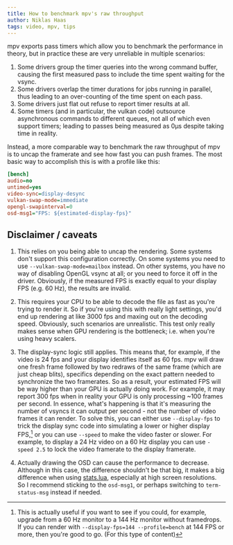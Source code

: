 ```yaml
---
title: How to benchmark mpv's raw throughput
author: Niklas Haas
tags: video, mpv, tips
---
```


mpv exports pass timers which allow you to benchmark the performance in
theory, but in practice these are very unreliable in multiple scenarios:

1. Some drivers group the timer queries into the wrong command buffer, causing
   the first measured pass to include the time spent waiting for the vsync.
2. Some drivers overlap the timer durations for jobs running in parallel, thus
   leading to an over-counting of the time spent on each pass.
3. Some drivers just flat out refuse to report timer results at all.
4. Some timers (and in particular, the vulkan code) outsource asynchronous
   commands to different queues, not all of which even support timers; leading
   to passes being measured as 0μs despite taking time in reality.

Instead, a more comparable way to benchmark the raw throughput of mpv is to
uncap the framerate and see how fast you can push frames. The most basic way
to accomplish this is with a profile like this:

```ini
[bench]
audio=no
untimed=yes
video-sync=display-desync
vulkan-swap-mode=immediate
opengl-swapinterval=0
osd-msg1="FPS: ${estimated-display-fps}"
```

## Disclaimer / caveats

1. This relies on you being able to uncap the rendering. Some systems don't
   support this configuration correctly. On some systems you need to use
   `--vulkan-swap-mode=mailbox` instead. On other systems, you have no way of
   disabling OpenGL vsync at all; or you need to force it off in the driver.
   Obviously, if the measured FPS is exactly equal to your display FPS (e.g.
   60 Hz), the results are invalid.

2. This requires your CPU to be able to decode the file as fast as you're
   trying to render it. So if you're using this with really light settings,
   you'd end up rendering at like 3000 fps and maxing out on the decoding
   speed. Obviously, such scenarios are unrealistic. This test only really
   makes sense when GPU rendering is the bottleneck; i.e. when you're using
   heavy scalers.

3. The display-sync logic still applies. This means that, for example, if the
   video is 24 fps and your display identifies itself as 60 fps. mpv will draw
   one fresh frame followed by two redraws of the same frame (which are just
   cheap blits), specifics depending on the exact pattern needed to
   synchronize the two framerates. So as a result, your estimated FPS will be
   way higher than your GPU is actually doing work. For example, it may report
   300 fps when in reality your GPU is only processing ~100 frames per second.
   In essence, what's happening is that it's measuring the number of vsyncs it
   can output per second - not the number of video frames it can render. To
   solve this, you can either use `--display-fps` to trick the display sync code
   into simulating a lower or higher display FPS,[^displayfps] or you can use
   `--speed` to make the video faster or slower. For example, to display
   a 24 Hz video on a 60 Hz display you can use `-speed 2.5` to lock the video
   framerate to the display framerate.

4. Actually drawing the OSD can cause the performance to decrease. Although
   in this case, the difference shouldn't be that big, it makes a big
   difference when using [stats.lua](https://github.com/Argon-/mpv-stats),
   especially at high screen resolutions. So I recommend sticking to the
   `osd-msg1`, or perhaps switching to `term-status-msg` instead if needed.

[^displayfps]: This is actually useful if you want to see if you could, for
example, upgrade from a 60 Hz monitor to a 144 Hz monitor without framedrops.
If you can render with `--display-fps=144 --profile=bench` at 144 FPS or more,
then you're good to go. (For this type of content)
